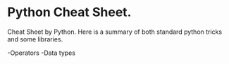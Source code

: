 Python Cheat Sheet. 
=====================
Cheat Sheet by Python. Here is a summary of both standard python tricks and some libraries.

-Operators 
-Data types
